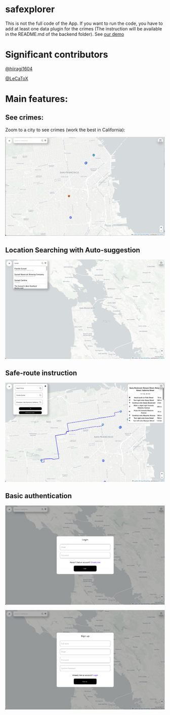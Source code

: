 # safexplorer

This is not the full code of the App. If you want to run the code, you have to add at least one data plugin for the crimes (The instruction will be available in the README.md of the backend folder). See [our demo](http://safexplorer.org)

# Significant contributors

[@hiiragi1604](https://github.com/hiiragi1604)

[@LeCaToX](https://github.com/LeCaToX)


# Main features:
## See crimes:

Zoom to a city to see crimes (work the best in California):

![alt text](https://github.com/alexeipc/safexplorer/blob/main/img/pic1.png)

## Location Searching with Auto-suggestion

![alt text](https://github.com/alexeipc/safexplorer/blob/main/img/pic3.png)

## Safe-route instruction

![alt text](https://github.com/alexeipc/safexplorer/blob/main/img/pic4.png)

## Basic authentication

![alt text](https://github.com/alexeipc/safexplorer/blob/main/img/pic5.png)

![alt text](https://github.com/alexeipc/safexplorer/blob/main/img/pic6.png)



